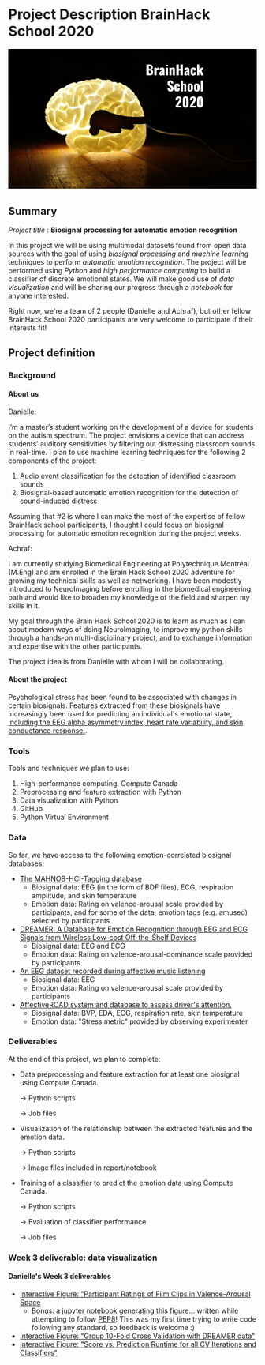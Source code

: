 # Project Description BrainHack School 2020

![BrainHack School](bhs2020.png)

## Summary 

*Project title* : **Biosignal processing for automatic emotion recognition**

In this project we will be using multimodal datasets found from open data sources with the goal of using *biosignal processing* and *machine learning* techniques to perform *automatic emotion recognition*.
The project will be performed using *Python* and *high performance computing* to build a classifier of discrete emotional states.
We will make good use of *data visualization* and will be sharing our progress through a *notebook* for anyone interested.

Right now, we're a team of 2 people (Danielle and Achraf), but other fellow BrainHack School 2020 participants are very welcome to participate if their interests fit!

## Project definition 

### Background

#### About us

Danielle:

 I’m a master’s student working on the development of a device for students on the autism spectrum. The project envisions a device that can address students’ auditory sensitivities by filtering out distressing classroom sounds in real-time. I plan to use machine learning techniques for the following 2 components of the project: 

 1.	Audio event classification for the detection of identified classroom sounds
 2.	Biosignal-based automatic emotion recognition for the detection of sound-induced distress

 Assuming that #2 is where I can make the most of the expertise of fellow BrainHack school participants, I thought I could focus on biosignal processing for automatic emotion recognition during the project weeks.
 
Achraf:
 
I am currently studying Biomedical Engineering at Polytechnique Montréal (M.Eng) and am enrolled in the Brain Hack School 2020 adventure for growing my technical skills as well as networking. I have been modestly introduced to NeuroImaging before enrolling in the biomedical engineering path and would like to broaden my knowledge of the field and sharpen my skills in it.

My goal through the Brain Hack School 2020 is to learn as much as I can about modern ways of doing NeuroImaging, to improve my python skills through a hands-on multi-disciplinary project, and to exchange information and expertise with the other participants.

The project idea is from Danielle with whom I will be collaborating.

#### About the project

Psychological stress has been found to be associated with changes in certain biosignals. Features extracted from these biosignals have increasingly been used for predicting an individual's emotional state, [including the EEG alpha asymmetry index, heart rate variability, and skin conductance response.](https://s3.amazonaws.com/academia.edu.documents/60215566/2019_Giannakakis_Review_on_psychological_stress_detection_using_biosignals20190806-1688-7kttp7.pdf?response-content-disposition=inline%3B%20filename%3DReview_on_psychological_stress_detection.pdf&X-Amz-Algorithm=AWS4-HMAC-SHA256&X-Amz-Credential=ASIATUSBJ6BALIEFO2U4%2F20200521%2Fus-east-1%2Fs3%2Faws4_request&X-Amz-Date=20200521T161015Z&X-Amz-Expires=3600&X-Amz-SignedHeaders=host&X-Amz-Security-Token=IQoJb3JpZ2luX2VjENj%2F%2F%2F%2F%2F%2F%2F%2F%2F%2FwEaCXVzLWVhc3QtMSJHMEUCIQCDcDSZcyT6u4Lc7Hc16sNh2InzAcekbrsiPyXV2UtM%2FQIgKLX0wumug7pgD59QsVol60DUF42liQhPUKjn7NITiNEqtAMIMBAAGgwyNTAzMTg4MTEyMDAiDDW7xJRp4wDPxgLtryqRA6P76YemmmJBvBnoRuW0%2BGaK9mS1Z61PKckoR8jxyxtvu45NdtS2qyfCAlopFhEH9zMMwHKKs7dwPdwbXuLt6HSQ06bRW8RTtGFE%2FooJvC9%2BZY2Pff1h%2Bnk8HW%2FM%2FDjlP5AzkmDpJ0KUO04PFxoqqBvFFIIy83iafxPVE0fly3fktUhE0kKsuOnBOjyABMzUPYI3nqjej%2BiJ8QpCQbqXx6r8YAuNJ5Nr4LGP2SVFKXA787KJnsrmD1uisIdjqLnjhzXaDZreoeukKMOF3yjQ1xG7srPW%2FWzoFSxLP79bNDEq54MJ145kg2i6vw8UqgdmDmNXjl3y7cLYLSJ%2BEFWkvYHCySYan1qdnjJDbTFYMm7GnRPM%2FVFfe6iwkPDI4gdwKyHnPH4JkEMvI2b7l%2FasmhHHjA932H5ziezXh%2FsJZNi5PdK26OwxxGM3MfiMjBpnf%2FtT%2FDPsq4B9i2i0azwQNiJYgDgw74VA%2BQJEtGPQnHaJjM%2FLud%2BMz35zKh%2BYRUMQqwFWPUOhA6EdYUgYcOUPWY7KMNexmvYFOusBM0Sz5ZgfGF1vsvoowJ42W%2BMbymHSuGfWGkUFug4P8pS02TC2eB9GPSMyN9CHbQ7PV2%2BbWVsPGBeqUtNSe6xOLqVR9goW4K3xWjw1cnSopEyUpXU%2F8C3qsCfUPGEUT2sw05J9F%2BlBBdSD7nZ4pH9SZxKFq5A6JRhzRcKIT11ba4UUznzwcBY6X%2FYgz3PpQYOl%2Bet5MFCw%2F3BcjRgR7nGytsLHNC9LmHGg9YAeQ7N%2Fo9%2BAGVVm6RDXpOeqExF7NkcKDofYQidkfUS6iGhOfdUA%2Fl1IkH4s%2BRbeATH2yeIOsIdEB%2FGqV8vOlEkrPg%3D%3D&X-Amz-Signature=62de6e2c0bd6f2dc619c179bf22988be24a3abdcbe8bbed4fd2c4dfdd2c6b780). 

### Tools 

Tools and techniques we plan to use:
 1.	High-performance computing: Compute Canada
 2.	Preprocessing and feature extraction with Python
 3.	Data visualization with Python
 4.	GitHub
 5.	Python Virtual Environment

### Data 

So far, we have access to the following emotion-correlated biosignal databases: 

 - [The MAHNOB-HCI-Tagging database](https://mahnob-db.eu/hci-tagging/)
   - Biosignal data: EEG (in the form of BDF files), ECG, respiration amplitude, and skin temperature
   - Emotion data: Rating on valence-arousal scale provided by participants, and for some of the data, emotion tags (e.g. amused) selected by participants
 - [DREAMER: A Database for Emotion Recognition through EEG and ECG Signals from Wireless Low-cost Off-the-Shelf Devices](https://ieeexplore.ieee.org/document/7887697)
    - Biosignal data: EEG and ECG
    - Emotion data: Rating on valence-arousal-dominance scale provided by participants
 - [An EEG dataset recorded during affective music listening](https://openneuro.org/datasets/ds002721/versions/1.0.1)
     - Biosignal data: EEG
     - Emotion data: Rating on valence-arousal scale provided by participants
 - [AffectiveROAD system and database to assess driver's attention.](https://affect.media.mit.edu/share-data.php)
     - Biosignal data: BVP, EDA, ECG, respiration rate, skin temperature
     - Emotion data: "Stress metric" provided by observing experimenter 

### Deliverables

At the end of this project, we plan to complete:
 - Data preprocessing and feature extraction for at least one biosignal using Compute Canada.
 
    &rarr; Python scripts
    
    &rarr; Job files
    
 - Visualization of the relationship between the extracted features and the emotion data. 
 
    &rarr; Python scripts
    
    &rarr; Image files included in report/notebook

 - Training of a classifier to predict the emotion data using Compute Canada.
 
     &rarr; Python scripts
    
     &rarr; Evaluation of classifier performance
     
     &rarr; Job files
     
### Week 3 deliverable: data visualization

#### Danielle's Week 3 deliverables
* [Interactive Figure: "Participant Ratings of Film Clips in Valence-Arousal Space](https://brainhack-school2020.github.io/Biosignal-Emotions-BHS-2020/)
  * [Bonus: a jupyter notebook generating this figure...](https://github.com/brainhack-school2020/Biosignal-Emotions-BHS-2020/blob/master/Deliverables/Week3_Emot_Plot_Danielle.ipynb) written while attempting to follow [PEP8](https://www.python.org/dev/peps/pep-0008/)! This was my first time trying to write code following any standard, so feedback is welcome :) 
* [Interactive Figure: "Group 10-Fold Cross Validation with DREAMER data"](https://brainhack-school2020.github.io/Biosignal-Emotions-BHS-2020/DREAMER_group_cross_validation.html)
* [Interactive Figure: "Score vs. Prediction Runtime for all CV Iterations and Classifiers"](https://brainhack-school2020.github.io/Biosignal-Emotions-BHS-2020/classifier_comparison.html)
